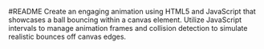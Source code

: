 #README
Create an engaging animation using HTML5 and JavaScript that showcases a ball bouncing within a canvas element. Utilize JavaScript intervals to manage animation frames and collision detection to simulate realistic bounces off canvas edges.